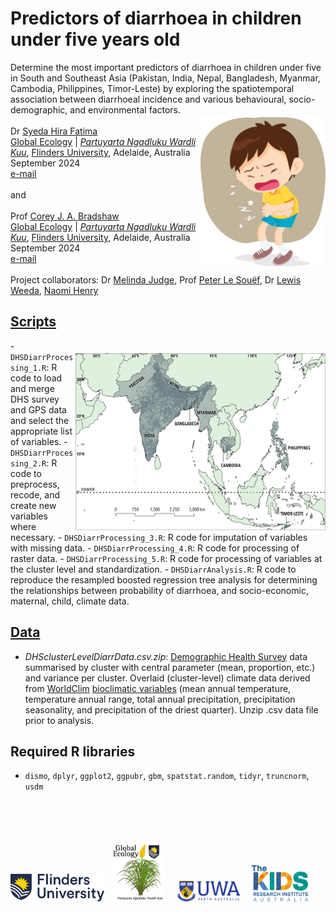 # Predictors of diarrhoea in children under five years old
Determine the most important predictors of diarrhoea in children under five in South and Southeast Asia (Pakistan, India, Nepal, Bangladesh, Myanmar, Cambodia, Philippines, Timor-Leste) by exploring the spatiotemporal association between diarrhoeal incidence and various behavioural, socio-demographic, and environmental factors.
<img align="right" src="www/stomachache.jpg" alt="" width="200" style="margin-top: 20px">
<br>
<br>
Dr <a href="https://globalecologyflinders.com/people/#SHF">Syeda Hira Fatima</a><br>
<a href="http://globalecologyflinders.com" target="_blank">Global Ecology</a> | <em><a href="https://globalecologyflinders.com/partuyarta-ngadluku-wardli-kuu/" target="_blank">Partuyarta Ngadluku Wardli Kuu</a></em>, <a href="http://flinders.edu.au" target="_blank">Flinders University</a>, Adelaide, Australia <br>
September 2024<br>
<a href=mailto:syeda.fatima@flinders.edu.au>e-mail</a> <br>
<br>
and<br>
<br>
Prof <a href="https://globalecologyflinders.com/people/#DIRECTOR">Corey J. A. Bradshaw</a> <br>
<a href="http://globalecologyflinders.com" target="_blank">Global Ecology</a> | <em><a href="https://globalecologyflinders.com/partuyarta-ngadluku-wardli-kuu/" target="_blank">Partuyarta Ngadluku Wardli Kuu</a></em>, <a href="http://flinders.edu.au" target="_blank">Flinders University</a>, Adelaide, Australia <br>
September 2024<br>
<a href=mailto:corey.bradshaw@flinders.edu.au>e-mail</a> <br>
<br>
Project collaborators: Dr <a href="https://www.researchgate.net/profile/Melinda-Judge">Melinda Judge</a>, Prof <a href="https://research-repository.uwa.edu.au/en/persons/peter-le-souef">Peter Le Souëf</a>, Dr <a href="https://loop.frontiersin.org/people/2658416/overview">Lewis Weeda</a>, <a href="mailto:Naomi.Hemy@thekids.org.au">Naomi Henry</a>
<br>
## <a href="https://github.com/cjabradshaw/childDiarr/tree/main/scripts">Scripts</a>
<img align="right" src="www/DHSmap.jpg" alt="" width="400" style="margin-top: 20px">
- <code>DHSDiarrProcessing_1.R</code>: R code to load and merge DHS survey and GPS data and select the appropriate list of variables.
- <code>DHSDiarrProcessing_2.R</code>: R code to preprocess, recode, and create new variables where necessary.
- <code>DHSDiarrProcessing_3.R</code>: R code for imputation of variables with missing data.
- <code>DHSDiarrProcessing_4.R</code>: R code for processing of raster data.
- <code>DHSDiarrProcessing_5.R</code>: R code for processing of variables at the cluster level and standardization.
- <code>DHSDiarrAnalysis.R</code>: R code to reproduce the resampled boosted regression tree analysis for determining the relationships between probability of diarrhoea, and socio-economic, maternal, child, climate data.

## <a href="https://github.com/cjabradshaw/childDiarr/tree/main/data/brtdata">Data</a>
- <em>DHSclusterLevelDiarrData.csv.zip</em>: <a href="https://dhsprogram.com/data/">Demographic Health Survey</a> data summarised by cluster with central parameter (mean, proportion, etc.) and variance per cluster. Overlaid (cluster-level) climate data derived from <a href="https://www.worldclim.org/">WorldClim</a> <a href="https://www.worldclim.org/data/bioclim.html">bioclimatic variables</a> (mean annual temperature, temperature annual range, total annual precipitation, precipitation seasonality, and precipitation of the driest quarter). Unzip .csv data file prior to analysis.

## Required R libraries
- <code>dismo</code>, <code>dplyr</code>, <code>ggplot2</code>, <code>ggpubr</code>, <code>gbm</code>, <code>spatstat.random</code>, <code>tidyr</code>, <code>truncnorm</code>, <code>usdm</code>

<br>
<br>
<p><a href="https://www.flinders.edu.au"><img align="bottom-left" src="www/Flinders_University_Logo_Horizontal_RGB_Master.png" alt="Flinders University" width="150" style="margin-top: 20px"></a> &nbsp; <a href="https://globalecologyflinders.com"><img align="bottom-left" src="www/GEL Logo Kaurna New Transp.png" alt="Global Ecology Lab" width="85" style="margin-top: 20px"></a> &nbsp; &nbsp; <a href="https://www.uwa.edu.au/"><img align="bottom-left" src="www/UWA.png" alt="UWA" width="100" style="margin-top: 20px"></a> &nbsp; &nbsp; <a href="https://www.thekids.org.au"><img align="bottom-left" src="www/TheKids-Logo.png" alt="The Kids Research Institute" width="90" style="margin-top: 20px"></a>

